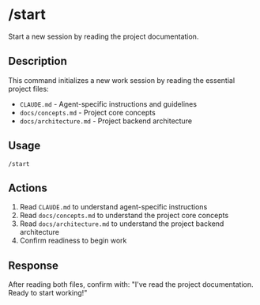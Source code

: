 # /start

Start a new session by reading the project documentation.

## Description

This command initializes a new work session by reading the essential project files:
- `CLAUDE.md` - Agent-specific instructions and guidelines
- `docs/concepts.md` - Project core concepts
- `docs/architecture.md` - Project backend architecture

## Usage

```
/start
```

## Actions

1. Read `CLAUDE.md` to understand agent-specific instructions
2. Read `docs/concepts.md` to understand the project core concepts
3. Read `docs/architecture.md` to understand the project backend architecture
4. Confirm readiness to begin work

## Response

After reading both files, confirm with:
"I've read the project documentation. Ready to start working!"